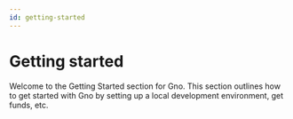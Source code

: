 ```yaml
---
id: getting-started
---
```


# Getting started

Welcome to the Getting Started section for Gno. This section outlines how to
get started with Gno by setting up a local development environment, get funds, etc.